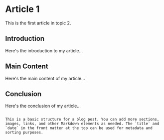 # Article 1

This is the first article in topic 2.

## Introduction

Here's the introduction to my article...

## Main Content

Here's the main content of my article...

## Conclusion

Here's the conclusion of my article...
```

This is a basic structure for a blog post. You can add more sections, images, links, and other Markdown elements as needed. The `title` and `date` in the front matter at the top can be used for metadata and sorting purposes.